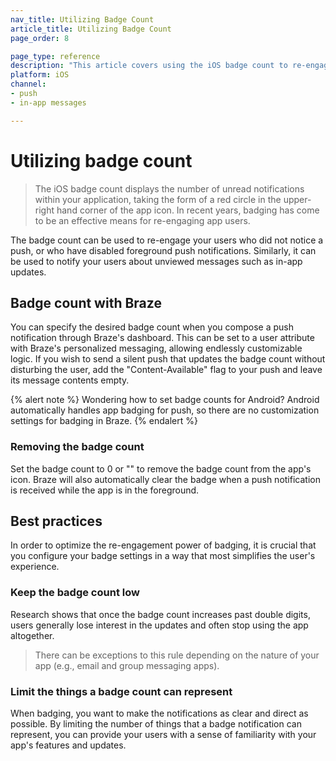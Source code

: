 ```yaml
---
nav_title: Utilizing Badge Count
article_title: Utilizing Badge Count
page_order: 8

page_type: reference
description: "This article covers using the iOS badge count to re-engage users who didn't notice a push, or who have disabled foreground push notifications."
platform: iOS
channel: 
- push
- in-app messages

---
```


# Utilizing badge count

> The iOS badge count displays the number of unread notifications within your application, taking the form of a red circle in the upper-right hand corner of the app icon. In recent years, badging has come to be an effective means for re-engaging app users.

The badge count can be used to re-engage your users who did not notice a push, or who have disabled foreground push notifications. Similarly, it can be used to notify your users about unviewed messages such as in-app updates.

## Badge count with Braze

You can specify the desired badge count when you compose a push notification through Braze's dashboard. This can be set to a user attribute with Braze's personalized messaging, allowing endlessly customizable logic. If you wish to send a silent push that updates the badge count without disturbing the user, add the "Content-Available" flag to your push and leave its message contents empty.

{% alert note %}
Wondering how to set badge counts for Android? Android automatically handles app badging for push, so there are no customization settings for badging in Braze.
{% endalert %}

### Removing the badge count

Set the badge count to 0 or "" to remove the badge count from the app's icon. Braze will also automatically clear the badge when a push notification is received while the app is in the foreground.

## Best practices

In order to optimize the re-engagement power of badging, it is crucial that you configure your badge settings in a way that most simplifies the user's experience.

### Keep the badge count low
Research shows that once the badge count increases past double digits, users generally lose interest in the updates and often stop using the app altogether.

> There can be exceptions to this rule depending on the nature of your app (e.g., email and group messaging apps).

### Limit the things a badge count can represent
When badging, you want to make the notifications as clear and direct as possible. By limiting the number of things that a badge notification can represent, you can provide your users with a sense of familiarity with your app's features and updates.

